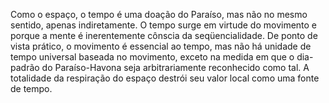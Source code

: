 ﻿Como o espaço, o tempo é uma doação do Paraíso, mas não no mesmo sentido, apenas indiretamente. O tempo surge em virtude do movimento e porque a mente é inerentemente cônscia da seqüencialidade. De ponto de vista prático, o movimento é essencial ao tempo, mas não há unidade de tempo universal baseada no movimento, exceto na medida em que o dia-padrão do Paraíso-Havona seja arbitrariamente reconhecido como tal. A totalidade da respiração do espaço destrói seu valor local como uma fonte de tempo.